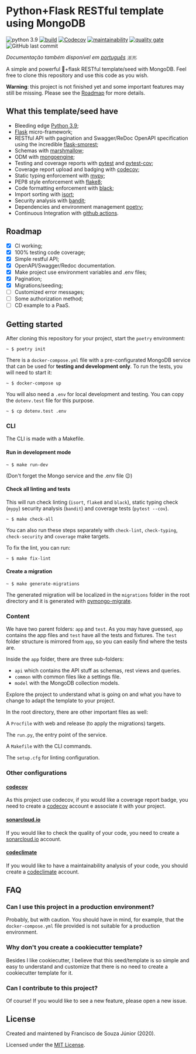 # Python+Flask RESTful template using MongoDB
![python 3.9](https://img.shields.io/badge/python-3.9-blue)
[![build](https://img.shields.io/github/workflow/status/fsjunior/python-flask-restful-mongodb-template/build)](https://github.com/fsjunior/python-flask-restful-mongodb-template/actions?query=workflow%3Abuild)
[![Codecov](https://img.shields.io/codecov/c/gh/fsjunior/python-flask-restful-mongodb-template)](https://codecov.io/gh/fsjunior/python-flask-restful-mongodb-template)
[![maintainability](https://img.shields.io/codeclimate/maintainability/fsjunior/python-flask-restful-mongodb-template)](https://codeclimate.com/github/fsjunior/python-flask-restful-mongodb-template)
[![quality gate](https://img.shields.io/sonar/quality_gate/fsjunior_python-flask-restful-mongodb-template?server=https%3A%2F%2Fsonarcloud.io)](https://sonarcloud.io/dashboard?id=fsjunior_python-flask-restful-mongodb-template)
![GitHub last commit](https://img.shields.io/github/last-commit/fsjunior/python-flask-restful-mongodb-template)

*Documentação também disponível em [português](README.pt.md) 🇧🇷.*

A simple and powerful 🐍+flask RESTful template/seed with MongoDB. Feel free to clone this repository and use this code as you wish.

**Warning**: this project is not finished yet and some important features may still be missing. Please see the [Roadmap](#roadmap) for more details.

## What this template/seed have 

- Bleeding edge [Python 3.9](https://docs.python.org/3.9/whatsnew/3.9.html);
- [Flask](flask.palletsprojects.com) micro-framework;
- RESTful API with pagination and Swagger/ReDoc OpenAPI specification using the incredible [flask-smorest](https://flask-smorest.readthedocs.io/en/latest/);
- Schemas with [marshmallow](https://marshmallow.readthedocs.io/en/stable/);
- ODM with [mongoengine](http://mongoengine.org/);
- Testing and coverage reports with [pytest](https://docs.pytest.org/en/stable/) and [pytest-cov](https://github.com/pytest-dev/pytest-cov);
- Coverage report upload and badging with [codecov](https://codecov.io/);
- Static typing enforcement with [mypy](https://github.com/python/mypy);
- PEP8 style enforcement with [flake8](https://gitlab.com/pycqa/flake8);
- Code formatting enforcement with [black](https://github.com/psf/black);
- Import sorting with [isort](https://pypi.org/project/isort/);
- Security analysis with [bandit](https://github.com/PyCQA/bandit);
- Dependencies and environment management [poetry](https://python-poetry.org/);
- Continuous Integration with [github actions](https://github.com/features/actions).

## Roadmap

- [x] CI working;
- [x] 100% testing code coverage;
- [x] Simple restful API;
- [x] OpenAPI/Swagger/Redoc documentation.
- [x] Make project use environment variables and .env files;
- [x] Pagination;
- [x] Migrations/seeding;
- [ ] Customized error messages;
- [ ] Some authorization method;
- [ ] CD example to a PaaS.

## Getting started

After cloning this repository for your project, start the `poetry` environment:

```shell
~ $ poetry init
```

There is a `docker-compose.yml` file with a pre-configurated MongoDB service that can be used for **testing and development only**.
To run the tests, you will need to start it:

```shell
~ $ docker-compose up
```

You will also need a `.env` for local development and testing. You can copy the 
`dotenv.test` file for this purpose.

```shell
~ $ cp dotenv.test .env
```

### CLI

The CLI is made with a Makefile.

#### Run in development mode

```shell
~ $ make run-dev
```

(Don't forget the Mongo service and the .env file 😉)

#### Check all linting and tests

This will run check linting (`isort`, `flake8` and `black`), static typing check (`mypy`)
security analysis (`bandit`) and coverage tests (`pytest --cov`). 

```shell
~ $ make check-all
```

You can also run these steps separately with `check-lint`, `check-typing`, `check-security` 
and `coverage` make targets. 

To fix the lint, you can run:

```shell
~ $ make fix-lint
```

#### Create a migration

```shell
~ $ make generate-migrations
```

The generated migration will be localized in the `migrations` folder in the root directory and 
it is generated with [pymongo-migrate](https://github.com/stxnext/pymongo-migrate).


### Content

We have two parent folders: `app` and `test`. As you may have guessed, `app` contains the app 
files and `test` have all the tests and fixtures. The `test` folder structure is mirrored 
from `app`, so you can easily find where the tests are.

Inside the `app` folder, there are three sub-folders: 

- `api` which contains the API stuff as schemas, rest views and queries.
- `common` with common files like a settings file.
- `model` with the MongoDB collection models.

Explore the project to understand what is going on and what you have to change to adapt the 
template to your project.

In the root directory, there are other important files as well:

A `Procfile` with web and release (to apply the migrations) targets.

The `run.py`, the entry point of the service.

A `Makefile` with the CLI commands.

The `setup.cfg` for linting configuration.

### Other configurations

#### [codecov](https://codecov.io/)

As this project use codecov, if you would like a coverage report badge, you need to create a 
[codecov](https://codecov.io/) account e associate it with your project.

#### [sonarcloud.io](sonarcloud.io)

If you would like to check the quality of your code, you need to create a 
[sonarcloud.io](sonarcloud.io) account.

#### [codeclimate](codeclimate.com)

If you would like to have a maintainability analysis of your code, you should create a 
[codeclimate](codeclimate.com) account. 


## FAQ

### Can I use this project in a production environment?

Probably, but with caution. You should have in mind, for example, that the 
`docker-compose.yml` file provided is not suitable for a production environment.

### Why don't you create a cookiecutter template?

Besides I like cookiecutter, I believe that this seed/template is so simple and easy to understand and customize that there is no need to create a cookiecutter template for it. 

### Can I contribute to this project?

Of course! If you would like to see a new feature, please open a new issue. 

## License

Created and maintened by Francisco de Souza Júnior (2020).

Licensed under the [MIT License](https://github.com/fsjunior/python-flask-restful-mongodb-template/blob/main/LICENSE).